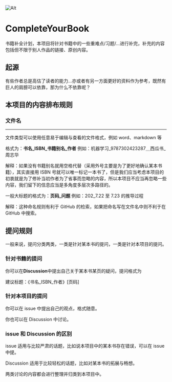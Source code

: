 ![Alt](https://repobeats.axiom.co/api/embed/d9e033f4d384c090291c7cb7b92702e32491ff0a.svg "Repobeats analytics image")
# CompleteYourBook

书籍补全计划，本项目将针对书籍中的一些重难点/习题/...进行补完，补充的内容包括但不限于别人作品的链接、原创内容。

## 起源

有些作者总是高估了读者的能力...亦或者有另一方面更好的资料作为参考，既然有巨人的肩膀可以依靠，那为什么不依靠呢？

## 本项目的内容排布规则

### 文件名

---

文件类型可以使用任意易于编辑与查看的文件格式，例如 word、markdown 等

格式为：**书名\_ISBN\_书籍别名\_作者**
例如：机器学习\_9787302423287＿西瓜书\_周志华

解释：如果没有书籍别名就用空格代替（采用外号主要是为了更好地确认某本书籍），其实直接用 ISBN 号就可以唯一标记一本书了，但是我们应当考虑本项目的初衷就是为了修补当初作者为了省事而忽略的内容，所以本项目不应当再忽略一些内容，我们留下的信息应当是多角度多层次多路径的。

一般大标题的格式为：**页码\_问题**
例如：202_7.22 至 7.23 的推导过程

解释：这种命名规则有利于 GitHub 的检索，如果把命名写在文件名中则不利于在 GitHub 中搜索。

## 提问规则

一般来说，提问分类两类，一类是针对某本书的提问，一类是针对本项目的提问。

### 针对书籍的提问

你可以在**Discussion**中提出自己关于某本书某页的疑问，提问格式为

建议标题：《书名\_ISBN\_作者》[页码]

### 针对本项目的提问

你可以在 issue 中提出自己的观点，格式随意。

你也可以在 Discussion 中讨论。

### issue 和 Discussion 的区别

issue 适用与比较严肃的话题，比如说本项目中的某本书存在错误，可以在 issue 中提。

Discussion 适用于比较轻松的话题，比如对某本书的拓展与畅想。

两类讨论的内容都会进行整理并归类到本项目中。
